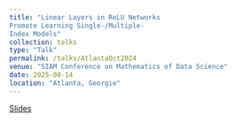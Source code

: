 ```yaml
---
title: "Linear Layers in ReLU Networks 
Promote Learning Single-/Multiple-
Index Models"
collection: talks
type: "Talk"
permalink: /talks/AtlantaOct2024
venue: "SIAM Conference on Mathematics of Data Science"
date: 2025-08-14
location: "Atlanta, Georgie"
---
```


[Slides](../files/MDS2024.pdf)